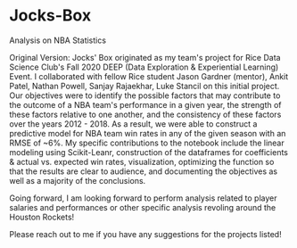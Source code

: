 # Jocks-Box
Analysis on NBA Statistics

Original Version: Jocks' Box originated as my team's project for Rice Data Science Club's Fall 2020 DEEP (Data Exploration & Experiential Learning) Event. I collaborated with fellow Rice student Jason Gardner (mentor), Ankit Patel, Nathan Powell, Sanjay Rajaekhar, Luke Stancil on this initial project. Our objectives were to identify the possible factors that may contribute to the outcome of a NBA team's performance in a given year, the strength of these factors relative to one another, and the consistency of these factors over the years 2012 - 2018. As a result, we were able to construct a predictive model for NBA team win rates in any of the given season with an RMSE of ~6%. My specific contributions to the notebook include the linear modeling using Scikit-Leanr, construction of the dataframes for coefficients & actual vs. expected win rates, visualization, optimizing the function so that the results are clear to audience, and documenting the objectives as well as a majority of the conclusions. 

Going forward, I am looking forward to perform analysis related to player salaries and performances or other specific analysis revoling around the Houston Rockets! 

Please reach out to me if you have any suggestions for the projects listed! 
